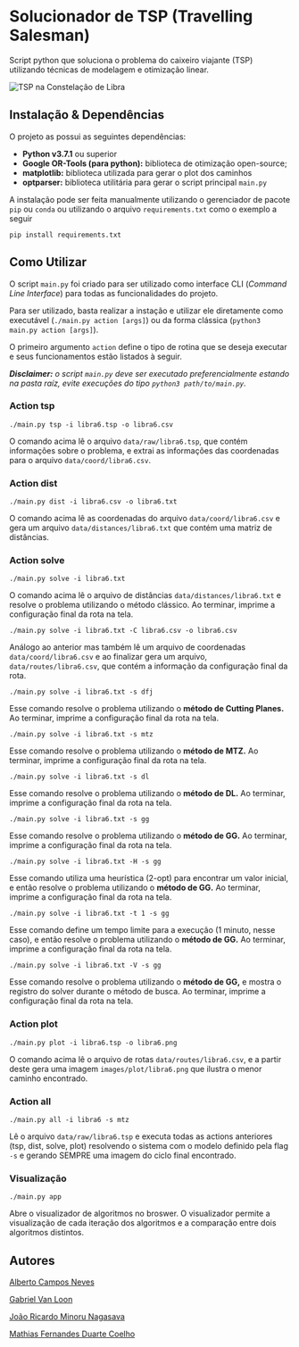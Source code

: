 # Solucionador de TSP (Travelling Salesman)
Script python que soluciona o problema do caixeiro viajante (TSP) utilizando técnicas de modelagem e otimização linear.

![TSP na Constelação de Libra](https://i.imgur.com/ISHtT9Q.png)


## Instalação & Dependências
O projeto as possui as seguintes dependências:

- **Python v3.7.1** ou superior 
- **Google OR-Tools (para python):** biblioteca de otimização open-source;
- **matplotlib:** biblioteca utilizada para gerar o plot dos caminhos
- **optparser:** biblioteca utilitária para gerar o script principal `main.py`

A instalação pode ser feita manualmente utilizando o gerenciador de pacote `pip` ou `conda` ou utilizando o arquivo `requirements.txt` como o exemplo a seguir

```bash=
pip install requirements.txt
```

## Como Utilizar
O script `main.py` foi criado para ser utilizado como interface CLI (*Command Line Interface*) para todas as funcionalidades do projeto.

Para ser utilizado, basta realizar a instação e utilizar ele diretamente como executável (`./main.py action [args]`) ou da forma clássica (`python3 main.py action [args]`).

O primeiro argumento `action` define o tipo de rotina que se deseja executar e seus funcionamentos estão listados à seguir.

***Disclaimer:** o script `main.py` deve ser executado preferencialmente estando na pasta raíz, evite execuções do tipo `python3 path/to/main.py`.*


### Action tsp 
```bash=
./main.py tsp -i libra6.tsp -o libra6.csv
```
O comando acima lê o arquivo `data/raw/libra6.tsp`, que contém informações sobre o problema, e extrai as informações das coordenadas para o arquivo `data/coord/libra6.csv`.
    
### Action dist
```bash=
./main.py dist -i libra6.csv -o libra6.txt
```
O comando acima lê as coordenadas do arquivo `data/coord/libra6.csv` e gera um arquivo `data/distances/libra6.txt` que contém uma matriz de distâncias.
    
### Action solve
```bash=
./main.py solve -i libra6.txt
```
O comando acima lê o arquivo de distâncias `data/distances/libra6.txt` e resolve o problema utilizando o método clássico. Ao terminar, imprime a configuração final da rota na tela.

```bash=
./main.py solve -i libra6.txt -C libra6.csv -o libra6.csv
```
Análogo ao anterior mas também lê um arquivo de coordenadas `data/coord/libra6.csv` e ao finalizar gera um arquivo, `data/routes/libra6.csv`, que contém a informação da configuração final da rota.

```bash=
./main.py solve -i libra6.txt -s dfj
```
Esse comando resolve o problema utilizando o **método de Cutting Planes.** Ao terminar, imprime a configuração final da rota na tela.

```bash=
./main.py solve -i libra6.txt -s mtz
```
Esse comando resolve o problema utilizando o **método de MTZ.** Ao terminar, imprime a configuração final da rota na tela.

```bash=
./main.py solve -i libra6.txt -s dl
```
Esse comando resolve o problema utilizando o **método de DL.** Ao terminar, imprime a configuração final da rota na tela.

```bash=
./main.py solve -i libra6.txt -s gg
```
Esse comando resolve o problema utilizando o **método de GG.** Ao terminar, imprime a configuração final da rota na tela.

```bash=
./main.py solve -i libra6.txt -H -s gg
```
Esse comando utiliza uma heurística (2-opt) para encontrar um valor inicial, e então resolve o problema utilizando o **método de GG.** Ao terminar, imprime a configuração final da rota na tela.

```bash=
./main.py solve -i libra6.txt -t 1 -s gg
```
Esse comando define um tempo limite para a execução (1 minuto, nesse caso), e então resolve o problema utilizando o **método de GG.** Ao terminar, imprime a configuração final da rota na tela.

```bash=
./main.py solve -i libra6.txt -V -s gg
```
Esse comando resolve o problema utilizando o **método de GG,** e mostra o registro do solver durante o método de busca. Ao terminar, imprime a configuração final da rota na tela.

### Action plot
```bash=
./main.py plot -i libra6.tsp -o libra6.png
```
O comando acima lê o arquivo de rotas `data/routes/libra6.csv`, e a partir deste gera uma imagem `images/plot/libra6.png` que ilustra o menor caminho encontrado.

### Action all
```bash=
./main.py all -i libra6 -s mtz
```

Lê o arquivo `data/raw/libra6.tsp` e executa todas as actions anteriores (tsp, dist, solve, plot) resolvendo o sistema com o modelo definido pela flag `-s` e gerando SEMPRE uma imagem do ciclo final encontrado.

### Visualização
```bash=
./main.py app
```

Abre o visualizador de algoritmos no broswer.
O visualizador permite a visualização de cada iteração dos algoritmos e a comparação entre dois algoritmos distintos. 

## Autores
[Alberto Campos Neves](https://github.com/AlbertWolf99)

[Gabriel Van Loon](https://github.com/GabrielVanLoon) 

[João Ricardo Minoru Nagasava](https://github.com/JNagasava) 

[Mathias Fernandes Duarte Coelho](https://github.com/Math-O5) 
